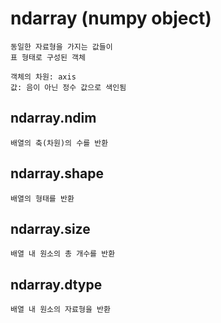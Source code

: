 # ndarray (numpy object)

    동일한 자료형을 가지는 값들이
    표 형태로 구성된 객체
    
    객체의 차원: axis
    값: 음이 아닌 정수 값으로 색인됨
    
ndarray.ndim
-
    
    배열의 축(차원)의 수를 반환

ndarray.shape
-
    
    배열의 형태를 반환

ndarray.size
-
    배열 내 원소의 총 개수를 반환
    
ndarray.dtype
-
    배열 내 원소의 자료형을 반환

